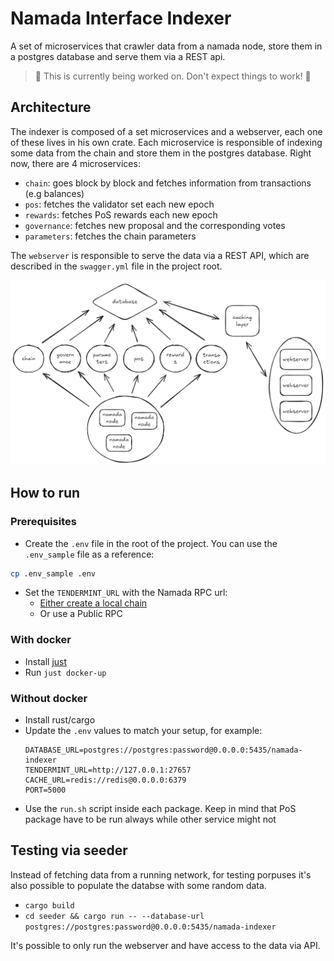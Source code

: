 # Namada Interface Indexer

A set of microservices that crawler data from a namada node, store them in a postgres database and serve them via a REST api.

> 🔧 This is currently being worked on. Don't expect things to work! 🔧

## Architecture

The indexer is composed of a set microservices and a webserver, each one of these lives in his own crate. Each microservice is responsible of indexing some data from the chain and store them in the postgres database. Right now, there are 4 microservices:

- `chain`: goes block by block and fetches information from transactions (e.g balances)
- `pos`: fetches the validator set each new epoch
- `rewards`: fetches PoS rewards each new epoch
- `governance`: fetches new proposal and the corresponding votes
- `parameters`: fetches the chain parameters

The `webserver` is responsible to serve the data via a REST API, which are described in the `swagger.yml` file in the project root.

![Namada indexer architecture](docs/architecture.png "Architecture")

## How to run

### Prerequisites

- Create the `.env` file in the root of the project. You can use the `.env_sample` file as a reference:

```sh
cp .env_sample .env
```

- Set the `TENDERMINT_URL` with the Namada RPC url:
  - [Either create a local chain](https://docs.namada.net/operators/networks/local-network)
  - Or use a Public RPC

### With docker

- Install [just](https://github.com/casey/just)
- Run `just docker-up`

### Without docker

- Install rust/cargo
- Update the `.env` values to match your setup, for example:
  ```env
  DATABASE_URL=postgres://postgres:password@0.0.0.0:5435/namada-indexer
  TENDERMINT_URL=http://127.0.0.1:27657
  CACHE_URL=redis://redis@0.0.0.0:6379
  PORT=5000
  ```
- Use the `run.sh` script inside each package. Keep in mind that PoS package have to be run always while other service might not

## Testing via seeder

Instead of fetching data from a running network, for testing porpuses it's also possible to populate the databse with some random data.

- `cargo build`
- `cd seeder && cargo run -- --database-url postgres://postgres:password@0.0.0.0:5435/namada-indexer`

It's possible to only run the webserver and have access to the data via API.
